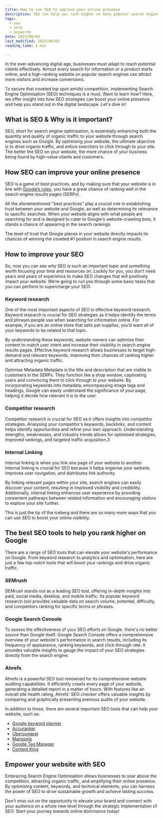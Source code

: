 ```yaml
---
title: How to use SEO to improve your online presence
description: SEO can help you rank higher on many popular search engines. Perfect your SEO strategy with these tips.
tags:
  - seo
  - serp
  - keywords
date: 2023/08/03
last_modified: 2023/08/03
reading_time: 5 min

---
```

In the ever-advancing digital age, businesses must adapt to reach potential clients effectively. Almost every search for information or a product starts online, and a high-ranking website on popular search engines can attract more visitors and increase conversions.

To secure that coveted top spot amidst competition, implementing Search Engine Optimisation (SEO) techniques is a must. Want to learn how? Here, we offer insight into how SEO strategies can boost your online presence and help you stand out in the digital landscape. Let's dive in!

## What is SEO & Why is it important?

SEO, short for search engine optimisation, is essentially enhancing both the quantity and quality of organic traffic to your website through search engines such as Google. By optimising your website, the ultimate objective is to drive organic traffic, and entice searchers to click through to your site. The better the SEO on your website, the more chance of your business being found by high-value clients and customers.

## How SEO can improve your online presence

SEO is a game of best practices, and by making sure that your website is in line with [Google’s rules](https://developers.google.com/search/docs/essentials), you have a great chance of ranking well in the search engine results pages (SERPs).

All the aforementioned "best practices" play a crucial role in establishing trust between your website and Google, as well as determining its relevance to specific searches. When your website aligns with what people are searching for and is designed to cater to Google's website-crawling bots, it stands a chance of appearing in the search rankings.

The level of trust that Google places in your website directly impacts its chances of winning the coveted #1 position in search engine results.

## How to improve your SEO

So, now you can see why SEO is such an important topic and something worth focusing your time and resources on. Luckily for you, you don’t need years and years of experience to make SEO changes that will positively impact your website. We’re going to run you through some basic tasks that you can perform to supercharge your SEO:

### Keyword research

One of the most important aspects of SEO is effective keyword research. Keyword research is crucial for SEO strategies as it helps identify the terms and phrases people use when searching for information online. For example, if you are an online store that sells pet supplies, you’d want all of your keywords to be related to that topic.

By understanding these keywords, website owners can optimise their content to match user intent and increase their visibility in search engine results pages. Effective keyword research allows businesses to target high-demand and relevant keywords, improving their chances of ranking higher and attracting organic traffic.

Optimise Metadata
Metadata is the title and description that are visible to customers in the SERPs. They function like a shop window, captivating users and convincing them to click through to your website. By incorporating keywords into metadata, encompassing image tags and headings, Google can easily understand the significance of your page, helping it decide how relevant it is to the user.

### Competitor research

Competitor research is crucial for SEO as it offers insights into competitor strategies. Analysing your competitor’s keywords, backlinks, and content helps identify opportunities and refine your own approach. Understanding strengths, weaknesses, and industry trends allows for optimised strategies, improved rankings, and targeted traffic acquisition.3

### Internal Linking

Internal linking is when you link one page of your website to another. Internal linking is crucial for SEO because it helps organise your website, improves user navigation, and distributes link authority.

By linking relevant pages within your site, search engines can easily discover your content, resulting in improved visibility and credibility. Additionally, internal linking enhances user experience by providing convenient pathways between related information and encouraging visitors to explore your site further.

This is just the tip of the iceberg and there are so many more ways that you can use SEO to boost your online visibility.

## The best SEO tools to help you rank higher on Google

There are a range of SEO tools that can elevate your website's performance on Google. From keyword research to analytics and optimisation, here are just a few top-notch tools that will boost your rankings and drive organic traffic.

### SEMrush

SEMrush stands out as a leading SEO tool, offering in-depth insights into paid, social media, desktop, and mobile traffic. Its popular keyword research tool provides valuable data on search volume, potential, difficulty, and competitors ranking for specific terms or phrases.

### Google Search Console

To assess the effectiveness of your SEO efforts on Google, there's no better source than Google itself. Google Search Console offers a comprehensive overview of your website's performance in search results, including its frequency of appearance, ranking keywords, and click-through rate. It provides valuable insights to gauge the impact of your SEO strategies directly from the search engine.

### Ahrefs

Ahrefs is a powerful SEO tool renowned for its comprehensive website auditing capabilities. It efficiently crawls every page of your website, generating a detailed report in a matter of hours. With features like an overall site health rating, Ahrefs' SEO checker offers valuable insights by comparing and graphically presenting previous audits of your website.

In addition to these, there are several important SEO tools that can help your website, such as:

- [Google keyword planner](https://ads.google.com/intl/en_ZA/home/tools/keyword-planner/)
- [Accuranker](https://www.accuranker.com/)
- [Ubersuggest](https://neilpatel.com/ubersuggest/)
- [Mangools](https://mangools.com/)
- [Google Tag Manager](https://tagmanager.google.com/#/home)
- [Content King](https://www.contentkingapp.com/)

## Empower your website with SEO

Embracing Search Engine Optimisation allows businesses to soar above the competition, attracting organic traffic, and amplifying their online presence. By optimising content, keywords, and technical elements, you can harness the power of SEO to drive sustainable growth and achieve lasting success.

Don't miss out on the opportunity to elevate your brand and connect with your audience on a whole new level through the strategic implementation of SEO. Start your journey towards online dominance today!
